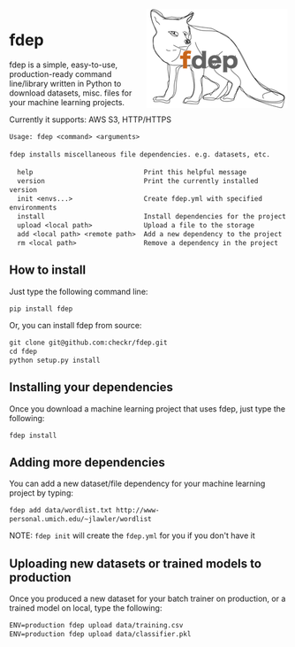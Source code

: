 <img src="https://github.com/checkr/fdep/raw/master/misc/fdep.png" align="right" />

fdep
====

fdep is a simple, easy-to-use, production-ready command line/library written in Python to download datasets, misc. files for your machine learning projects.

Currently it supports: AWS S3, HTTP/HTTPS

```
Usage: fdep <command> <arguments>

fdep installs miscellaneous file dependencies. e.g. datasets, etc.

  help                            Print this helpful message
  version                         Print the currently installed version
  init <envs...>                  Create fdep.yml with specified environments
  install                         Install dependencies for the project
  upload <local path>             Upload a file to the storage
  add <local path> <remote path>  Add a new dependency to the project
  rm <local path>                 Remove a dependency in the project
```

## How to install

Just type the following command line:

```
pip install fdep
```

Or, you can install fdep from source:

```
git clone git@github.com:checkr/fdep.git
cd fdep
python setup.py install
```

## Installing your dependencies

Once you download a machine learning project that uses fdep, just type the following:

```
fdep install
```

## Adding more dependencies

You can add a new dataset/file dependency for your machine learning project by typing:

```
fdep add data/wordlist.txt http://www-personal.umich.edu/~jlawler/wordlist
```

NOTE: `fdep init` will create the `fdep.yml` for you if you don't have it


## Uploading new datasets or trained models to production

Once you produced a new dataset for your batch trainer on production, or a trained model on local, type the following:

```
ENV=production fdep upload data/training.csv
ENV=production fdep upload data/classifier.pkl
```
